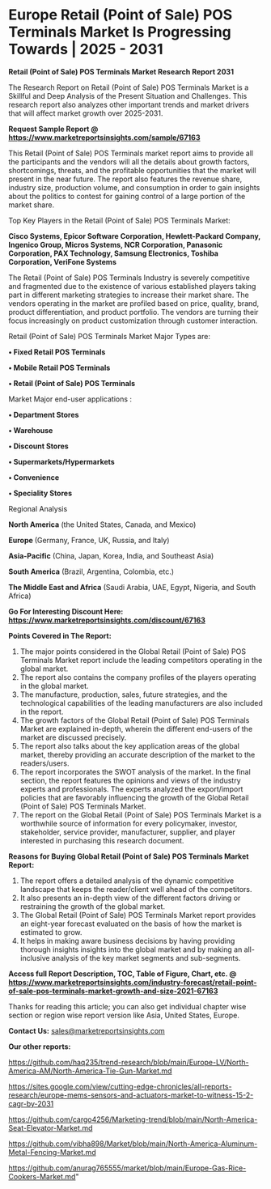 # Europe Retail (Point of Sale) POS Terminals Market Is Progressing Towards | 2025 - 2031

<strong>Retail (Point of Sale) POS Terminals Market Research Report 2031</strong>

The Research Report on Retail (Point of Sale) POS Terminals Market is a Skillful and Deep Analysis of the Present Situation and Challenges. This research report also analyzes other important trends and market drivers that will affect market growth over 2025-2031.

<strong>Request Sample Report @ <a href=https://www.marketreportsinsights.com/sample/67163>https://www.marketreportsinsights.com/sample/67163</a></strong>

This Retail (Point of Sale) POS Terminals market report aims to provide all the participants and the vendors will all the details about growth factors, shortcomings, threats, and the profitable opportunities that the market will present in the near future. The report also features the revenue share, industry size, production volume, and consumption in order to gain insights about the politics to contest for gaining control of a large portion of the market share.

Top Key Players in the Retail (Point of Sale) POS Terminals Market:

<strong>Cisco Systems, Epicor Software Corporation, Hewlett-Packard Company, Ingenico Group, Micros Systems, NCR Corporation, Panasonic Corporation, PAX Technology, Samsung Electronics, Toshiba Corporation, VeriFone Systems</strong>

The Retail (Point of Sale) POS Terminals Industry is severely competitive and fragmented due to the existence of various established players taking part in different marketing strategies to increase their market share. The vendors operating in the market are profiled based on price, quality, brand, product differentiation, and product portfolio. The vendors are turning their focus increasingly on product customization through customer interaction.

Retail (Point of Sale) POS Terminals Market Major Types are:

<strong>• Fixed Retail POS Terminals

• Mobile Retail POS Terminals

• Retail (Point of Sale) POS Terminals</strong>

Market Major end-user applications :

<strong>• Department Stores

• Warehouse

• Discount Stores

• Supermarkets/Hypermarkets

• Convenience

• Speciality Stores</strong>

Regional Analysis

</u><strong><b>North America</b></strong> (the United States, Canada, and Mexico)

<strong><b>Europe </b></strong>(Germany, France, UK, Russia, and Italy)

<strong><b>Asia-Pacific</b></strong> (China, Japan, Korea, India, and Southeast Asia)

<strong><b>South America</b></strong> (Brazil, Argentina, Colombia, etc.)

<strong><b>The Middle East and Africa</b></strong> (Saudi Arabia, UAE, Egypt, Nigeria, and South Africa)

<strong>Go For Interesting Discount Here: <a href=https://www.marketreportsinsights.com/discount/67163>https://www.marketreportsinsights.com/discount/67163</a></strong>

<strong>Points Covered in The Report:</strong>
<ol>
  <li>The major points considered in the Global Retail (Point of Sale) POS Terminals Market report include the leading competitors operating in the global market.</li>
  <li>The report also contains the company profiles of the players operating in the global market.</li>
  <li>The manufacture, production, sales, future strategies, and the technological capabilities of the leading manufacturers are also included in the report.</li>
  <li>The growth factors of the Global Retail (Point of Sale) POS Terminals Market are explained in-depth, wherein the different end-users of the market are discussed precisely.</li>
  <li>The report also talks about the key application areas of the global market, thereby providing an accurate description of the market to the readers/users.</li>
  <li>The report incorporates the SWOT analysis of the market. In the final section, the report features the opinions and views of the industry experts and professionals. The experts analyzed the export/import policies that are favorably influencing the growth of the Global Retail (Point of Sale) POS Terminals Market.</li>
  <li>The report on the Global Retail (Point of Sale) POS Terminals Market is a worthwhile source of information for every policymaker, investor, stakeholder, service provider, manufacturer, supplier, and player interested in purchasing this research document.</li>
</ol>
<strong>Reasons for Buying Global Retail (Point of Sale) POS Terminals Market Report:</strong>

<ol>
  <li>The report offers a detailed analysis of the dynamic competitive landscape that keeps the reader/client well ahead of the competitors.</li>
  <li>It also presents an in-depth view of the different factors driving or restraining the growth of the global market.</li>
  <li>The Global Retail (Point of Sale) POS Terminals Market report provides an eight-year forecast evaluated on the basis of how the market is estimated to grow.</li>
  <li>It helps in making aware business decisions by having providing thorough insights insights into the global market and by making an all-inclusive analysis of the key market segments and sub-segments.</li>
</ol>
<strong>Access full Report Description, TOC, Table of Figure, Chart, etc. @ <a href=https://www.marketreportsinsights.com/industry-forecast/retail-point-of-sale-pos-terminals-market-growth-and-size-2021-67163>https://www.marketreportsinsights.com/industry-forecast/retail-point-of-sale-pos-terminals-market-growth-and-size-2021-67163</a></strong>


Thanks for reading this article; you can also get individual chapter wise section or region wise report version like Asia, United States, Europe.

<strong>Contact Us:</strong>
sales@marketreportsinsights.com

<strong>Our other reports:</strong>

<a href=https://github.com/haq235/trend-research/blob/main/Europe-LV/North-America-AM/North-America-Tie-Gun-Market.md>https://github.com/haq235/trend-research/blob/main/Europe-LV/North-America-AM/North-America-Tie-Gun-Market.md</a>

<a href=https://sites.google.com/view/cutting-edge-chronicles/all-reports-research/europe-mems-sensors-and-actuators-market-to-witness-15-2-cagr-by-2031>https://sites.google.com/view/cutting-edge-chronicles/all-reports-research/europe-mems-sensors-and-actuators-market-to-witness-15-2-cagr-by-2031</a>

<a href=https://github.com/cargo4256/Marketing-trend/blob/main/North-America-Seat-Elevator-Market.md>https://github.com/cargo4256/Marketing-trend/blob/main/North-America-Seat-Elevator-Market.md</a>

<a href=https://github.com/vibha898/Market/blob/main/North-America-Aluminum-Metal-Fencing-Market.md>https://github.com/vibha898/Market/blob/main/North-America-Aluminum-Metal-Fencing-Market.md</a>

<a href=https://github.com/anurag765555/market/blob/main/Europe-Gas-Rice-Cookers-Market.md>https://github.com/anurag765555/market/blob/main/Europe-Gas-Rice-Cookers-Market.md</a>"
